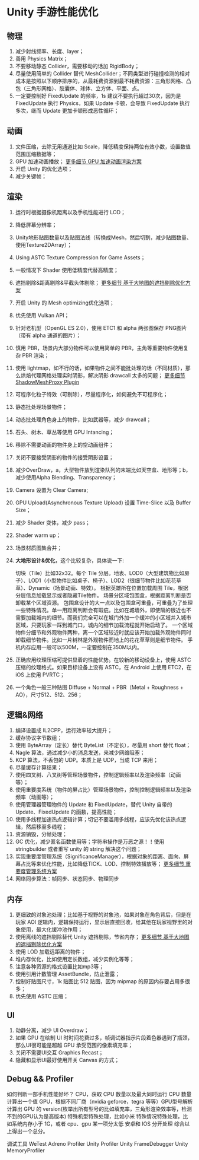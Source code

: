 # Unity 手游性能优化

## 物理

1. 减少射线频率、长度、layer；
2. 善用 Physics Matrix；
3. 不要移动静态 Collider，需要移动的话加 RigidBody；
4. 尽量使用简单的 Collider 替代 MeshCollider；不同类型进行碰撞检测的相对成本是按照以下顺序排序的，从最耗费资源到最不耗费资源：三角形网格、凸包（三角形网格）、胶囊体、球体、立方体、平面、点。
5. 一定要控制好 FixedUpdate 的频率，1s 建议不要执行超过30次，因为是 FixedUpdate 执行 Physics，如果 Update 卡顿，会导致 FixedUpdate 执行多次，继而 Update 更加卡顿形成恶性循环；

## 动画

1. 文件压缩，去除无用通道比如 Scale，降低精度保持两位有效小数，设置数值范围压缩数据等；
2. GPU 加速动画播放； [更多细节 GPU 加速动画渲染方案](https://nashnie.github.io/rendering/2018/11/19/gpu-animator.html)
3. 开启 Unity 的优化选项；
4. 减少关键帧；

## 渲染

1. 运行时根据摄像机距离以及手机性能进行 LOD；

2. 降低屏幕分辨率；

3. Unity地形贴图数量以及贴图法线（转换成Mesh，然后切割，减少贴图数量、使用Texture2DArray）；

4. Using ASTC Texture Compression for Game Assets；

5. 一般情况下 Shader 使用低精度代替高精度；

6. 遮挡剔除&距离剔除&平截头体剔除； [更多细节 基于大地图的遮挡剔除优化方案](https://nashnie.github.io/none/2018/11/01/bigworld-occlusionculling.html)

7. 开启 Unity 的 Mesh optimizing优化选项；

8. 优先使用 Vulkan API；

9. 针对老机型（OpenGL ES 2.0），使用 ETC1 和 alpha 两张图保存 PNG图片（带有 alpha 通道的图片）；

10. 慎用 PBR，场景内大部分物件可以使用简单的 PBR，主角等重要物件使用复杂 PBR 渲染；

11. 使用 lightmap，如不行的话，如果物件之间不能批处理的话（不同材质），那么烘焙代理网格处理实时阴影，解决阴影 drawcall 太多的问题； [更多细节 ShadowMeshProxy Plugin](https://github.com/nashnie/ShadowMeshProxyPlugin)

12. 可程序化粒子特效（可剔除），尽量程序化，如何避免不可程序化；

13. 静态批处理场景物件；

14. 动态批处理角色身上的物件，比如武器等，减少 drawcall；

15. 石头、树木、草丛等使用 GPU Intancing；

16. 移除不需要动画的物件身上的空动画组件；

17. 关闭不要接受阴影的物件的接受阴影设置；

18. 减少OverDraw，a，大型物件放到渲染队列的末端比如天空盒、地形等；b，减少使用Alpha Blending、Transparency；

19. Camera 设置为 Clear Camera;

20. GPU Upload(Asynchronous Texture Upload) 设置 Time-Slice 以及 Buffer Size；

21. 减少 Shader 变体，减少 pass；

22. Shader warm up；

23. 场景材质图集合并；

24. **大地形设计&优化**，这个比较复杂，具体说一下:

    切块（Tile）比如32x32。每个 Tile 分层。地表、LOD0（大型建筑物比如房子）、LOD1（小型物件比如桌子、椅子）、LOD2（很细节物件比如花花草草）、Dynamic（场景动画、特效）。
    根据英雄所在位置加载周围 Tile，根据分层信息加载显示或者隐藏Tile物件。
    场景分区域包围盒，根据距离判断是否卸载某个区域资源。
    包围盒设计的大一点以及包围盒可重叠，可重叠为了处理一些特殊情况。单一用距离判断会有瑕疵。比如在城墙外，即使隔的很近也不需要加载城内的细节。而我们完全可以在城门外加一个缓冲的小区域并入城市区域，只要玩家一踩到城门口，城内的细节加载流程就开始启动了。
    一个区域物件分细节和外观物件两种，离一个区域较近时就应该开始加载外观物件同时卸载细节物件。比如一片树林是外观物件而地上的花花草草则是细节物件。
    手机内存应用一般可以500M，一定要控制在350M以内。

25. 正确应用纹理压缩可提供显着的性能优势。在较新的移动设备上，使用 ASTC 压缩的纹理格式。如果目标设备上没有 ASTC，在 Android 上使用 ETC2，在 iOS 上使用 PVRTC；

26. 一个角色一般三种贴图 Diffuse + Normal + PBR（Metal + Roughness + AO），尺寸512、512、256；

## 逻辑&网络

1. 编译设置成 IL2CPP，运行效率较大提升；
2. 缓存协议字节数组；
3. 使用 ByteArray（定长）替代 ByteList（不定长），尽量用 short 替代 float；
4. Nagle 算法，通过减少小的消息发送，来减少网络阻塞；
5. KCP 算法，不丢包的 UDP。本质上是 UDP，当成 TCP 来用；
6. 尽量缓存计算结果；
7. 使用四叉树、八叉树等管理场景物件，控制逻辑频率以及渲染频率（动画等）；
8. 使用重要度系统（物件的屏占比）管理场景物件，控制控制逻辑频率以及渲染频率（动画等）；
9. 使用管理器管理物件的 Update 和 FixedUpdate，替代 Unity 自带的 Update、FixedUpdate 的函数，提高性能；
10. 使用多线程加速热点逻辑计算；切记不要滥用多线程，应该先优化该热点逻辑，然后移至多线程；
11. 资源销毁，分帧处理；
12. GC 优化，减少匿名函数使用等；字符串操作是万恶之源！！使用 stringbuilder 或者重写 unity 的 string 解决这个问题；
13. 实现重要度管理系统（SignificanceManager），根据对象的距离、面向、屏幕占比等来优化性能，比如降低TICK、LOD、控制特效播放等； [更多细节 重要度管理系统方案](https://github.com/nashnie/SignificanceManager)
13. 网络同步算法：帧同步、状态同步、物理同步

## 内存

1. 更细致的对象池处理；比如基于视野的对象池，如果对象在角色背后，但是在玩家 AOI 逻辑内，逻辑保持运行，显示层直接回收，给其他在玩家视野里的对象使用，最大化缓冲池作用；
2. 使用离线的遮挡剔除替代 Unity 遮挡剔除，节省内存； [更多细节 基于大地图的遮挡剔除优化方案](https://nashnie.github.io/none/2018/11/01/bigworld-occlusionculling.html)
3. 使用 LOD 加载远距离的物件；
4. 堆内存优化，比如使用定长数组，减少实例化等等；
5. 注意各种资源的格式设置比如mp3等；
6. 使用引用计数管理 AssetBundle，防止泄露；
7. 控制好贴图尺寸，1k 贴图比 512 贴图，因为 mipmap 的原因内存要占用多很多；
8. 优先使用 ASTC 压缩；

## UI

1. 动静分离，减少 UI Overdraw；
2. 如果 GPU 在绘制 UI 时时间花费过多，帧调试器指示片段着色器遇到了瓶颈，那么UI很可能是超越 GPU 承受范围的像素填充率；
3. 关闭不需要UI交互 Graphics Recast；
4. 隐藏和显示UI最好使用开关 Canvas 的方式；

## Debug && Profiler

如何判断一部手机性能好坏？
CPU，获取 CPU 数量以及最大同时运行 CPU 数量计算出一个值
GPU，根据不同厂商（nvidia geforce，tegra 等等）GPU型号解析计算出 GPU 的 version(枚举出所有型号的比如填充率，三角形渲染效率等，检测不到的GPU认为是高版本)
特殊机型特殊处理，比如小米
特殊情况特殊处理，比如系统内存小于 1G，或者 cpu、gpu 某一项分太低
安卓和 IOS 分开处理
综合以上得出一个总分。

调试工具
WeTest
Adreno Profiler
Unity Profiler
Unity FrameDebugger
Unity MemoryProfiler